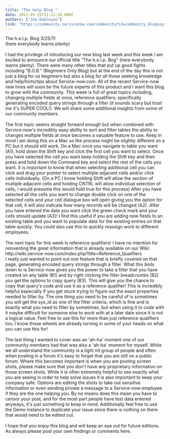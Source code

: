 ```yaml
---
title: "The help Blog "
date: 2011-03-25T21:12:18.000Z
authors: ["Joe.Employee"]
link: "https://community.servicenow.com/community?id=community_blog&sys_id=1a5ce6a1dbd0dbc01dcaf3231f96198a"
---
```

<p>The h.e.l.p. Blog 3/25/11<br />(here everybody learns plenty)<br /> <br />I had the privilege of introducing our new blog last week and this week I am excited to announce our official title "The h.e.l.p. Bog" (here everybody learns plenty). There were many other titles that put up good fights including "B.O.B." (Beginners Only Blog) but at the end of the day this is not just a blog for us beginners but also a blog for all those seeking knowledge and help/hints/tips about Service-now.com. All of the recent Service-now new hires will soon be the future experts of this product and I want this blog to grow with the community. This week is full of great topics including, changing multiple fields at once, reference qualifiers; specifically generating encoded query strings through a filter (it sounds scary but trust me it's SUPER COOL!). We will share some additional insights from some of our community members.<br /> <br />The first topic seems straight forward enough but when combined with Service-now's incredibly easy ability to sort and filter tables the ability to changes multiple fields at once becomes a valuable feature to use. Keep in mind I am doing this on a Mac so the process might be slightly different on a PC but it should still work. On a Mac once you navigate to table you want (A1), hold down the Shift key and click the first cell you want to select. Once you have selected the cell you want keep holding the Shift key and then press and hold down the Command key and select the rest of the cells you want. It is important to know that when selecting additional cell you can click and drag your pointer to select multiple adjacent cells and/or click cells individually. (On a PC I know holding Shift will allow the section of multiple adjacent cells and holding CNTRL will allow individual selection of cells, I would presume this would hold true for this process) After you have selected all the cells you want to change double click on one of the selected cells and your cell dialogue box will open giving you the option for that cell, it will also indicate how many records will be changed (A2). After you have entered the data you want click the green check mark and your cells should update (A3)! I find this useful if you are adding new fields to an existing table and you want to populate data for the existing entries on that table quickly. You could also use this to quickly reassign work to different employees.<br /> <br />The next topic for this week is reference qualifiers! I have no intention for reinventing the great information that is already available on our Wiki: http://wiki.service-now.com/index.php?title=Reference_Qualifiers<br />I really just wanted to point out one feature that is briefly covered on that page, generating encoded query strings through a filter. What this boils down to is Service-now gives you the power to take a filter that you have created on any table (B1) and by right clicking the filter breadcrumbs (B2) you get the options to copy query (B3). This will give you the chance to copy that query's code and use it as a reference qualifier! This is incredibly helpful especially if you get stuck trying to figure out the exact properties needed to filter by. The one thing you need to be careful of is sometimes you will get the sys_id as one of the filter criteria, which is fine and is exactly what you need to filter by sometimes, but when using it to code with it maybe difficult for someone else to work with at a later date since it is not a logical value. Feel free to use this for more than just reference qualifiers too; I know those wheels are already turning in some of your heads on what you can use this for!<br /> <br />The last thing I wanted to cover was an 'ah-ha' moment one of our community members had that was also a 'ah-ha' moment for myself. While we all understand the community is a tight nit group of people and often when posting in a forum it's easy to forget that you are still on a public forum. Where this becomes important is when you are posting screen shots, please make sure that you don't have any proprietary information on those screen shots. While it is often extremely helpful to see exactly what you are seeing in order to help solve issues it is also important to keep your company safe. Options are editing the shots to take out sensitive information or even sending private a message to a Service-now employee if they are the one helping you. By no means does this mean you have to censor your post, and for the most part people have test data entered anyways, it's just something to keep in mind. Additionally feel free to use the Demo instance to duplicate your issue since there is nothing on there that would need to be edited out.<br /><br />I hope that you enjoy this blog and will keep an eye out for future editions. As always please post your own findings or comments here.</p>